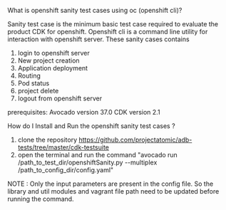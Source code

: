 What is openshift sanity test cases using oc (openshift cli)?

Sanity test case is the minimum basic test case required to evaluate the product CDK for openshift. Openshift cli is a command line utility for interaction with openshift server. These sanity cases contains 

1. login to openshift server 
2. New project creation
3. Application deployment
4. Routing
5. Pod status
6. project delete
7. logout from openshift server

prerequisites:
Avocado version 37.0
CDK version 2.1 

How do I Install and Run the openshift sanity test cases ?
1. clone the repository https://github.com/projectatomic/adb-tests/tree/master/cdk-testsuite
2. open the terminal and run the command "avocado run /path_to_test_dir/openshiftSanity.py --multiplex /path_to_config_dir/config.yaml"  

NOTE : Only the input parameters are present in the config file. So the library and util modules and vagrant file path need to be updated before running the command.
